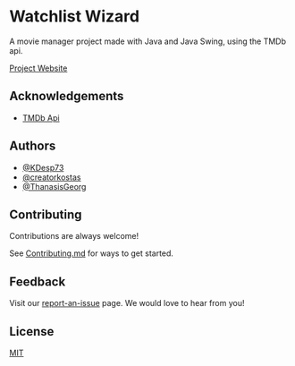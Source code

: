 
# Watchlist Wizard

A movie manager project made with Java and Java Swing, using the TMDb api.

[Project Website](https://dmg-techlabs.github.io/Movie-Manager-Website/)

## Acknowledgements

 - [TMDb Api](https://www.themoviedb.org/)


## Authors

- [@KDesp73](https://www.github.com/KDesp73)
- [@creatorkostas](https://www.github.com/creatorkostas)
- [@ThanasisGeorg](https://www.github.com/ThanasisGeorg)


## Contributing

Contributions are always welcome!

See [Contributing.md](https://github.com/DMG-TechLabs/Movie-Manager/blob/main/Contributing.md) for ways to get started.


## Feedback

Visit our [report-an-issue](https://dmg-techlabs.github.io/Movie-Manager-Website/report-issues.html) page. We would love to hear from you!


## License

[MIT](https://github.com/DMG-TechLabs/Movie-Manager/blob/main/LICENSE)

